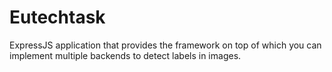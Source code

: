 # Eutechtask
ExpressJS application that provides the framework on top of which you can implement multiple backends to detect labels in images.
